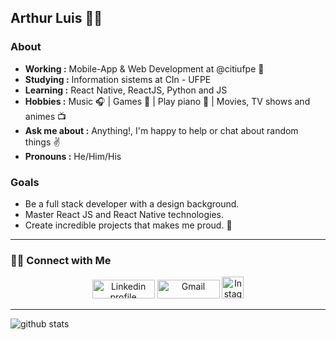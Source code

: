 ## Arthur Luis 👨‍💻
### About
-  **Working :** Mobile-App & Web Development at @citiufpe :iphone:
-  **Studying :** Information sistems at CIn - UFPE
-  **Learning :** React Native, ReactJS, Python and JS
-  **Hobbies :** Music :headphones: | Games 👾 | Play piano 🎹 | Movies, TV shows and animes 📺 
-  **Ask me about :** Anything!, I'm happy to help or chat about random things :v:
-  **Pronouns :** He/Him/His 

### Goals
- Be a full stack developer with a design background.
- Master React JS and React Native technologies.
- Create incredible projects that makes me proud. 💚
---------------------------------------------------------------------------------------------------------------------------------------------------------------------------------

<h3> 🤝🏻 Connect with Me </h3>

<p align="center">
    <a href="https://br.linkedin.com/in/arthur-luis-52878a1b3/"><img alt="Linkedin profile" title="Linkedin" src="https://raw.githubusercontent.com/Thomas-George-T/Thomas-George-T/master/assets/linkedin.svg" width="100" height="30" /></a>
    <a href="mailto:alfa@cin.ufpe.br"><img alt="Gmail" src="https://raw.githubusercontent.com/Thomas-George-T/Thomas-George-T/master/assets/google-gmail.svg" title="Email" width="100" height="30" /></a>
    <a href="https://www.instagram.com/arthwrluis/"><img alt="Instagram" src="https://upload.wikimedia.org/wikipedia/commons/thumb/a/a5/Instagram_icon.png/600px-Instagram_icon.png" title="Instagram" width="35" height="35" /></a>
</p>

---------------------------------------------------------------------------------------------------------------------------------------------------------------------------------
![github stats](https://github-readme-stats.vercel.app/api?username=ArthurLuis&show_icons=true)

